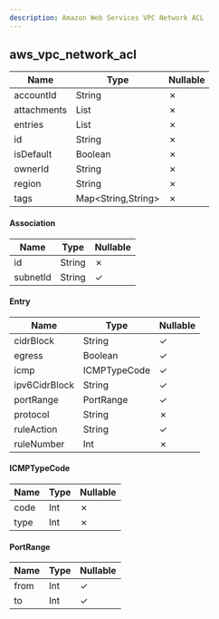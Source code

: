 ```yaml
---
description: Amazon Web Services VPC Network ACL
---
```

aws_vpc_network_acl
-------------------

| **Name**    | **Type**           | **Nullable** |
| ----------- | ------------------ | ------------ |
| accountId   | String             | &cross;      |
| attachments | List<Association>  | &cross;      |
| entries     | List<Entry>        | &cross;      |
| id          | String             | &cross;      |
| isDefault   | Boolean            | &cross;      |
| ownerId     | String             | &cross;      |
| region      | String             | &cross;      |
| tags        | Map<String,String> | &cross;      |

#### Association
| **Name** | **Type** | **Nullable** |
| -------- | -------- | ------------ |
| id       | String   | &cross;      |
| subnetId | String   | &check;      |

#### Entry
| **Name**      | **Type**     | **Nullable** |
| ------------- | ------------ | ------------ |
| cidrBlock     | String       | &check;      |
| egress        | Boolean      | &check;      |
| icmp          | ICMPTypeCode | &check;      |
| ipv6CidrBlock | String       | &check;      |
| portRange     | PortRange    | &check;      |
| protocol      | String       | &cross;      |
| ruleAction    | String       | &check;      |
| ruleNumber    | Int          | &cross;      |

#### ICMPTypeCode
| **Name** | **Type** | **Nullable** |
| -------- | -------- | ------------ |
| code     | Int      | &cross;      |
| type     | Int      | &cross;      |

#### PortRange
| **Name** | **Type** | **Nullable** |
| -------- | -------- | ------------ |
| from     | Int      | &check;      |
| to       | Int      | &check;      |
